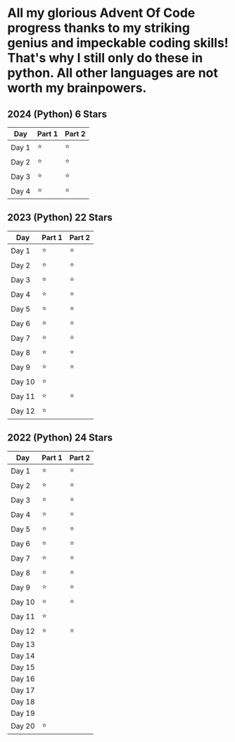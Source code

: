 # All my glorious Advent Of Code progress thanks to my striking genius and impeckable coding skills! That's why I still only do these in python. All other languages are not worth my brainpowers.
## 2024 (Python) 6 Stars
| Day  | Part 1 | Part 2 |
| ------------- | ------------- | ------------- |
| Day 1  | ⭐ | ⭐ |
| Day 2  | ⭐ | ⭐ |
| Day 3  | ⭐ | ⭐ |
| Day 4  | ⭐ | ⭐ |
## 2023 (Python) 22 Stars
| Day  | Part 1 | Part 2 |
| ------------- | ------------- | ------------- |
| Day 1  | ⭐ | ⭐ |
| Day 2  | ⭐ | ⭐ |
| Day 3  | ⭐ | ⭐ |
| Day 4  | ⭐ | ⭐ |
| Day 5  | ⭐ | ⭐ |
| Day 6  | ⭐ | ⭐ |
| Day 7  | ⭐ | ⭐ |
| Day 8  | ⭐ | ⭐ |
| Day 9  | ⭐ | ⭐ |
| Day 10  | ⭐ |   |
| Day 11  | ⭐ | ⭐ |
| Day 12  | ⭐ |   |
## 2022 (Python) 24 Stars
| Day  | Part 1 | Part 2 |
| ------------- | ------------- | ------------- |
| Day 1  | ⭐ | ⭐ |
| Day 2  | ⭐ | ⭐ |
| Day 3  | ⭐ | ⭐ |
| Day 4  | ⭐ | ⭐ |
| Day 5  | ⭐ | ⭐ |
| Day 6  | ⭐ | ⭐ |
| Day 7  | ⭐ | ⭐ |
| Day 8  | ⭐ | ⭐ |
| Day 9  | ⭐ | ⭐ |
| Day 10  | ⭐ | ⭐ |
| Day 11  | ⭐ |   |
| Day 12  | ⭐ | ⭐ |
| Day 13  |   |   |
| Day 14  |   |   |
| Day 15  |   |   |
| Day 16  |   |   |
| Day 17  |   |   |
| Day 18  |   |   |
| Day 19  |   |   |
| Day 20  | ⭐ |   |